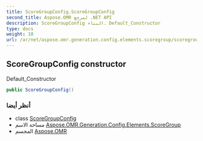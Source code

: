 ```yaml
---
title: ScoreGroupConfig.ScoreGroupConfig
second_title: Aspose.OMR لمرجع .NET API
description: ScoreGroupConfig البناء. Default_Constructor
type: docs
weight: 10
url: /ar/net/aspose.omr.generation.config.elements.scoregroup/scoregroupconfig/scoregroupconfig/
---
```

## ScoreGroupConfig constructor

Default_Constructor

```csharp
public ScoreGroupConfig()
```

### أنظر أيضا

* class [ScoreGroupConfig](../)
* مساحة الاسم [Aspose.OMR.Generation.Config.Elements.ScoreGroup](../../scoregroupconfig/)
* المجسم [Aspose.OMR](../../../)


